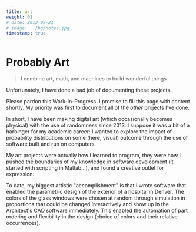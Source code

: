 ```yaml
---
title: art
weight: 01
# date: 2013-09-21
# image: ../bg/notes.jpg
timestamp: true
---
```


# Probably Art

> I combine art, math, and machines to build wonderful things.

Unfortunately, I have done a bad job of documenting these projects.

Please pardon this Work-In-Progress. I promise to fill this page with content shortly.
My priority was first to document all of the _other_ projects I've done.

In short, I have been making digital art (which occasionally becomes physical) with the use of randomness since 2013.
I suppose it was a bit of a harbinger for my academic career: I wanted to explore the impact of probability distributions on some (here, visual) outcome through the use of software built and run on computers.

My art projects were actually how I learned to program, they were how I pushed the boundaries of my knowledge in software development (it started with scripting in Matlab...), and found a creative outlet for expression.

To date, my biggest artistic "accomplishment" is that I wrote software that enabled the parametric design of the exterior of a hospital in Denver.
The colors of the glass windows were chosen at random through simulation in proportions that could be changed interactively and show up in the Architect's CAD software immediately.
This enabled the automation of part ordering and flexibility in the design (choice of colors and their relative occurrences).